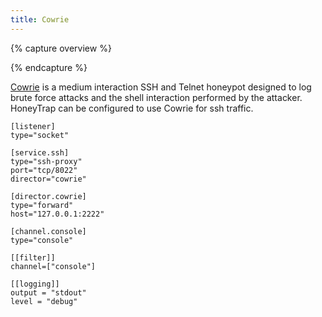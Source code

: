 ```yaml
---
title: Cowrie
---
```


{% capture overview %}

{% endcapture %}

[Cowrie](https://github.com/micheloosterhof/cowrie) is a medium interaction SSH and Telnet honeypot designed to log brute force attacks and the shell interaction performed by the attacker. HoneyTrap can be configured to use Cowrie for ssh traffic.

```
[listener]
type="socket"

[service.ssh]
type="ssh-proxy"
port="tcp/8022"
director="cowrie"

[director.cowrie]
type="forward"
host="127.0.0.1:2222"

[channel.console]
type="console"

[[filter]]
channel=["console"]

[[logging]]
output = "stdout"
level = "debug"
```
